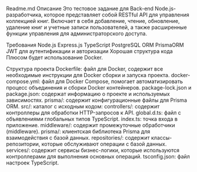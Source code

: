 Readme.md
Описание
Это тестовое задание для Back-end Node.js-разработчика, которое представляет собой RESTful API для управления коллекцией книг. Включает в себя добавление, чтение, обновление, удаление книг и учетные записи пользователей, а также расширенные функции управления для администраторского доступа.

Требования
Node.js
Express.js
TypeScript
PostgreSQL
ORM PrismaORM
JWT для аутентификации и авторизации
Хорошая структура кода
Плюсом будет использование Docker.

Структура проекта
Dockerfile: файл для Docker, содержит все необходимые инструкции для Docker сборки и запуска проекта.
docker-compose.yml: файл для Docker Compose, помогает автоматизировать процесс объединения и сборки Docker контейнеров.
package-lock.json и package.json: содержат информацию о проекте и используемых зависимостях.
prisma/: содержит конфигурационные файлы для Prisma ORM.
src/: каталог с исходным кодом:
controllers/: содержит контроллеры для обработки HTTP-запросов к API.
global.d.ts: файл с объявлениями глобальных типов TypeScript.
index.ts: точка входа в приложение.
middleware/: содержит промежуточные обработчики (middleware).
prisma/: клиентская библиотека Prisma для взаимодействия с базой данных.
repositories/: содержит классы-репозитории, которые обслуживают операции с базой данных.
services/: содержит сервисы бизнес-логики, которые используются контроллерами для выполнения основных операций.
tsconfig.json: файл настроек TypeScript.